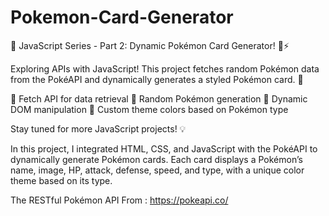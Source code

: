 # Pokemon-Card-Generator

🚀 JavaScript Series - Part 2: Dynamic Pokémon Card Generator! 🎴⚡

Exploring APIs with JavaScript! This project fetches random Pokémon data from the PokéAPI and dynamically generates a styled Pokémon card. 🌟

🔹 Fetch API for data retrieval
🔹 Random Pokémon generation
🔹 Dynamic DOM manipulation
🔹 Custom theme colors based on Pokémon type

Stay tuned for more JavaScript projects! 💡 

In this project, I integrated HTML, CSS, and JavaScript with the PokéAPI to dynamically generate Pokémon cards. Each card displays a Pokémon’s name, image, HP, attack, defense, speed, and type, with a unique color theme based on its type.

The RESTful Pokémon API From : https://pokeapi.co/
